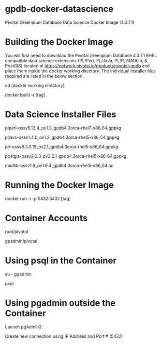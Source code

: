 # gpdb-docker-datascience
Pivotal Greenplum Database Data Science Docker Image (4.3.7.1)

# Building the Docker Image
You will first need to download the Pivotal Greenplum Database 4.3.7.1 RHEL compatible data science extensions (PL/Perl, PL/Java, PL/R, MADLib, & PostGIS) located at https://network.pivotal.io/products/pivotal-gpdb and place them inside the docker working directory. The individual installer files required are listed in the below section.

cd [docker working directory]

docker build -t [tag] .

# Data Science Installer Files
plperl-ossv5.12.4_pv1.3_gpdb4.3orca-rhel7-x86_64.gppkg

pljava-ossv1.4.0_pv1.3_gpdb4.3orca-rhel5-x86_64.gppkg

plr-ossv8.3.0.15_pv2.1_gpdb4.3orca-rhel5-x86_64.gppkg

postgis-ossv2.0.3_pv2.0.1_gpdb4.3orca-rhel5-x86_64.gppkg

madlib-ossv1.8_pv1.9.4_gpdb4.3orca-rhel5-x86_64.tar

# Running the Docker Image
docker run -i -p 5432:5432 [tag]

# Container Accounts
root/pivotal

gpadmin/pivotal

# Using psql in the Container
su - gpadmin

psql

# Using pgadmin outside the Container
Launch pgAdmin3

Create new connection using IP Address and Port # (5432)


